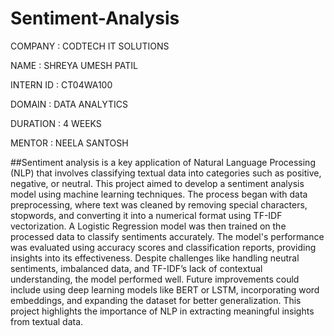 # Sentiment-Analysis

COMPANY : CODTECH IT SOLUTIONS

NAME : SHREYA UMESH PATIL

INTERN ID : CT04WA100

DOMAIN : DATA ANALYTICS

DURATION : 4 WEEKS

MENTOR : NEELA SANTOSH

##Sentiment analysis is a key application of Natural Language Processing (NLP) that involves classifying textual data into categories such as positive, negative, or neutral. This project aimed to develop a sentiment analysis model using machine learning techniques. The process began with data preprocessing, where text was cleaned by removing special characters, stopwords, and converting it into a numerical format using TF-IDF vectorization. A Logistic Regression model was then trained on the processed data to classify sentiments accurately. The model's performance was evaluated using accuracy scores and classification reports, providing insights into its effectiveness. Despite challenges like handling neutral sentiments, imbalanced data, and TF-IDF’s lack of contextual understanding, the model performed well. Future improvements could include using deep learning models like BERT or LSTM, incorporating word embeddings, and expanding the dataset for better generalization. This project highlights the importance of NLP in extracting meaningful insights from textual data.
